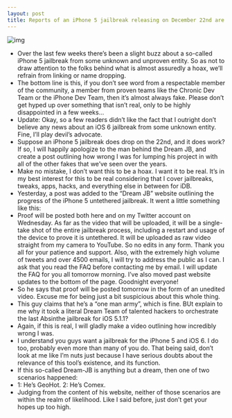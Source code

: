 ```yaml
---
layout: post
title: Reports of an iPhone 5 jailbreak releasing on December 22nd are probably fake - updated
---
```

![img](http://media.idownloadblog.com/wp-content/uploads/2012/12/dream.png)
* Over the last few weeks there’s been a slight buzz about a so-called iPhone 5 jailbreak from some unknown and unproven entity. So as not to draw attention to the folks behind what is almost assuredly a hoax, we’ll refrain from linking or name dropping.
* The bottom line is this, if you don’t see word from a respectable member of the community, a member from proven teams like the Chronic Dev Team or the iPhone Dev Team, then it’s almost always fake. Please don’t get hyped up over something that isn’t real, only to be highly disappointed in a few weeks…
* Update: Okay, so a few readers didn’t like the fact that I outright don’t believe any news about an iOS 6 jailbreak from some unknown entity. Fine, I’ll play devil’s advocate.
* Suppose an iPhone 5 jailbreak does drop on the 22nd, and it does work? If so, I will happily apologize to the man behind the Dream JB, and create a post outlining how wrong I was for lumping his project in with all of the other fakes that we’ve seen over the years.
* Make no mistake, I don’t want this to be a hoax. I want it to be real. It’s in my best interest for this to be real considering that I cover jailbreaks, tweaks, apps, hacks, and everything else in between for iDB.
* Yesterday, a post was added to the “Dream JB” website outlining the progress of the iPhone 5 untethered jailbreak. It went a little something like this:
* Proof will be posted both here and on my Twitter account on Wednesday. As far as the video that will be uploaded, it will be a single-take shot of the entire jailbreak process, including a restart and usage of the device to prove it is untethered. It will be uploaded as raw video straight from my camera to YouTube. So no edits in any form. Thank you all for your patience and support. Also, with the extremely high volume of tweets and over 4500 emails, I will try to address the public as I can. I ask that you read the FAQ before contacting me by email. I will update the FAQ for you all tomorrow morning. I’ve also moved past website updates to the bottom of the page. Goodnight everyone!
* So he says that proof will be posted tomorrow in the form of an unedited video. Excuse me for being just a bit suspicious about this whole thing.
* This guy claims that he’s a “one man army”, which is fine. BUt explain to me why it took a literal Dream Team of talented hackers to orchestrate the last Absinthe jailbreak for iOS 5.1.1?
* Again, if this is real, I will gladly make a video outlining how incredibly wrong I was.
* I understand you guys want a jailbreak for the iPhone 5 and iOS 6. I do too, probably even more than many of you do. That being said, don’t look at me like I’m nuts just because I have serious doubts about the relevance of this tool’s existence, and its function.
* If this so-called Dream-JB is anything but a dream, then one of two scenarios happened:
* 1: He’s GeoHot. 2: He’s Comex.
* Judging from the content of his website, neither of those scenarios are within the realm of likelihood. Like I said before, just don’t get your hopes up too high.

